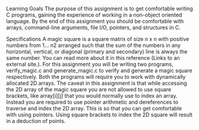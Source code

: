 Learning Goals
The purpose of this assignment is to get comfortable writing C programs, gaining the experience of working in a non-object oriented language. By the end of this assignment you should be comfortable with arrays, command-line arguments, file I/O, pointers, and structures in C.

Specifications
A magic square is a square matrix of size n x n with positive numbers from 1… n2 arranged such that the sum of the numbers in any horizontal, vertical, or diagonal (primary and secondary) line is always the same number. You can read more about it in this reference (Links to an external site.).
For this assignment you will be writing two programs, verify_magic.c and generate_magic.c to verify and generate a magic square respectively. Both the programs will require you to work with dynamically allocated 2D arrays.
The caveat in this assignment is that while accessing the 2D array of the magic square you are not allowed to use square brackets, like array[i][j] that you would normally use to index an array. Instead you are required to use pointer arithmetic and dereferences to traverse and index the 2D array. This is so that you can get comfortable with using pointers.
Using square brackets to index the 2D square will result in a deduction of points.
